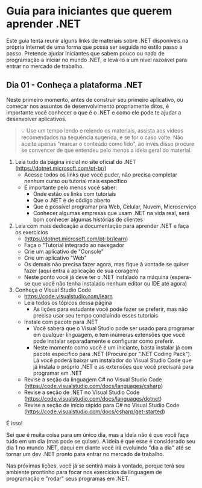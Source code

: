 Guia para iniciantes que querem aprender .NET
=============================================

Este guia tenta reunir alguns links de materiais sobre .NET disponíveis na própria Internet de uma forma que possa ser seguida no estilo passo a passo.
Pretende ajudar iniciantes que sabem pouco ou nada de programação a iniciar no mundo .NET, e levá-lo a um nível razoável para entrar no mercado de trabalho.

## Dia 01 - Conheça a plataforma .NET

Neste primeiro momento, antes de construir seu primeiro aplicativo, ou começar nos assuntos de desenvolvimento propriamente ditos, é importante
você conhecer o que é o .NET e como ele pode te ajudar a desenvolver aplicativos.

> 💡 Use um tempo lendo e relendo os materiais, assista aos vídeos recomendados na sequência sugerida, e se for o caso volte.
> Não aceite apenas "marcar o conteúdo como lido", ao invés disso procure se convencer de que entendeu pelo menos a ideia geral do material.

1. Leia tudo da página inicial no site oficial do .NET (https://dotnet.microsoft.com/pt-br/)
   * Acesse todos os links que você puder, não precisa completar nenhum curso ou tutorial mais específico
   * É importante pelo menos você saber:
     - Onde estão os links com tutoriais
     - Que o .NET é de código aberto
     - Que é possível programar pra Web, Celular, Nuvem, Microserviço
     - Conhecer algumas empresas que usam .NET na vida real, será bom conhecer algumas histórias de clientes
2. Leia com mais dedicação a documentação para aprender .NET e faça os exercícios
   * (https://dotnet.microsoft.com/pt-br/learn)
   * Faça o "Tutorial integrado ao navegador
   * Crie um aplicativo de "Console"
   * Crie um aplicativo "Web"
   * Os demais não precisa fazer agora, mas fique à vontade se quiser fazer (aqui entra a aplicação de sua coragem)
   * Neste ponto você já deve ter o .NET instalado na máquina (espera-se que você não tenha instalado nenhum editor ou IDE até agora)
3. Conheça o Visual Studio Code
   * https://code.visualstudio.com/learn
   * Leia todos os tópicos dessa página
     - As lições para estudante você pode fazer se preferir, mas não precisa usar seu tempo concluíndo esses tutoriais
   * Instale com pacote para .NET
     - Você saberá que o Visual Studio pode ser usado para programar em qualquer linguagem, e tem inúmeras extensões que você pode instalar separadamente e configurar como preferir.
     - Neste momento como você é um iniciante, basta instalar já com pacote específico para .NET (Procure por ".NET Coding Pack"). Lá você poderá baixar um instalador do Visual Studio Code que já instala o próprio .NET e as extensões que você precisará para programar em .NET
   * Revise a seção da linguagem C# no Visual Studio Code (https://code.visualstudio.com/docs/languages/csharp)
   * Revise a seção de .NET no Visual Studio Code (https://code.visualstudio.com/docs/languages/dotnet)
   * Revise a seção de início rápido para C# no Visual Studio Code (https://code.visualstudio.com/docs/csharp/get-started)

É isso!

Sei que é muita coisa para um único dia, mas a ideia não é que você faça tudo em um dia (mas pode se quiser).
A ideia é que esse é considerado seu dia 1 no mundo .NET, daqui em diante você irá evoluindo "dia a dia" até se tornar um dev .NET pronto para entrar no mercado de trabalho.

Nas próximas lições, você já se sentirá mais à vontade, porque terá seu ambiente prontinho para focar nos exercícios da linguagem de programação e "rodar" seus programas em .NET.
